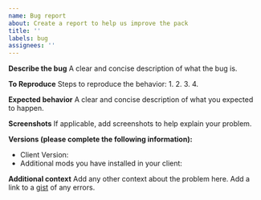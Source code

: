 ```yaml
---
name: Bug report
about: Create a report to help us improve the pack
title: ''
labels: bug
assignees: ''
---
```


**Describe the bug**
A clear and concise description of what the bug is.

**To Reproduce**
Steps to reproduce the behavior:
1. 
2. 
3. 
4. 

**Expected behavior**
A clear and concise description of what you expected to happen.

**Screenshots**
If applicable, add screenshots to help explain your problem.

**Versions (please complete the following information):**
 - Client Version:
 - Additional mods you have installed in your client:

**Additional context**
Add any other context about the problem here.
Add a link to a [gist](https://gist.github.com/) of any errors.
